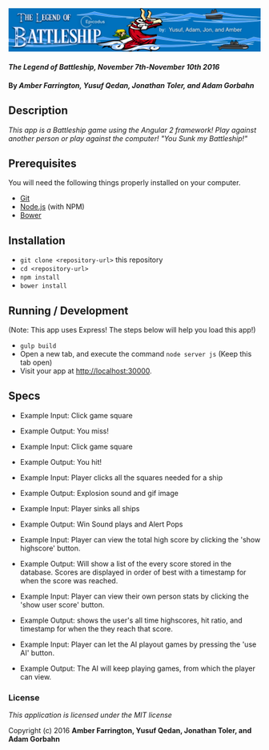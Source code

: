 ![banner](https://github.com/Pyrrus/battleship-angular-2/blob/master/resources/img/Banner.png)

#### _The Legend of Battleship, November 7th-November 10th 2016_

#### By _Amber Farrington, Yusuf Qedan, Jonathan Toler, and Adam Gorbahn_

## Description

_This app is a Battleship game using the Angular 2 framework! Play against another person or play against the computer! "You Sunk my Battleship!"_

## Prerequisites

You will need the following things properly installed on your computer.

* [Git](http://git-scm.com/)
* [Node.js](http://nodejs.org/) (with NPM)
* [Bower](http://bower.io/)

## Installation

* `git clone <repository-url>` this repository
* `cd <repository-url>`
* `npm install`
* `bower install`


## Running / Development
(Note: This app uses Express! The steps below will help you load this app!)

* `gulp build`
* Open a new tab, and execute the command `node server js` (Keep this tab open)
* Visit your app at [http://localhost:30000](http://localhost:30000).

## Specs

* Example Input: Click game square
* Example Output: You miss!

* Example Input: Click game square
* Example Output: You hit!

* Example Input: Player clicks all the squares needed for a ship
* Example Output: Explosion sound and gif image

* Example Input: Player sinks all ships
* Example Output: Win Sound plays and Alert Pops

* Example Input: Player can view the total high score by clicking the 'show highscore' button.
* Example Output: Will show a list of the every score stored in the database. Scores are displayed in order of best with a timestamp for when the score was reached.

* Example Input: Player can view their own person stats by clicking the 'show user score' button.
* Example Output: shows the user's all time highscores, hit ratio, and timestamp for when the they reach that score.

* Example Input: Player can let the AI playout games by pressing the 'use AI' button.
* Example Output: The AI will keep playing games, from which the player can view. 

### License

*This application is licensed under the MIT license*

Copyright (c) 2016 **Amber Farrington, Yusuf Qedan, Jonathan Toler, and Adam Gorbahn**
